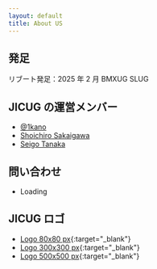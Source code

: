 ```yaml
---
layout: default
title: About US
---
```


## 発足

リブート発足：2025 年 2 月
BMXUG
SLUG

## JICUG の運営メンバー

- [@1kano](/authors/1kano)
- [Shoichiro Sakaigawa](/authors/phssakaigawa)
- [Seigo Tanaka](/authors/tseigo)

## 問い合わせ

- Loading

## JICUG ロゴ

- [Logo 80x80 px](/assets/images/jicug_logo_top.png){:target="_blank"}
- [Logo 300x300 px](/assets/images/iconJICUG300.png){:target="_blank"}
- [Logo 500x500 px](/assets/images/iconJICUG500.png){:target="_blank"}

